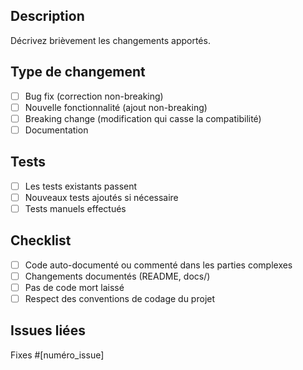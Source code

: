 ## Description
Décrivez brièvement les changements apportés.

## Type de changement
- [ ] Bug fix (correction non-breaking)
- [ ] Nouvelle fonctionnalité (ajout non-breaking)
- [ ] Breaking change (modification qui casse la compatibilité)
- [ ] Documentation

## Tests
- [ ] Les tests existants passent
- [ ] Nouveaux tests ajoutés si nécessaire
- [ ] Tests manuels effectués

## Checklist
- [ ] Code auto-documenté ou commenté dans les parties complexes
- [ ] Changements documentés (README, docs/)
- [ ] Pas de code mort laissé
- [ ] Respect des conventions de codage du projet

## Issues liées
Fixes #[numéro_issue]